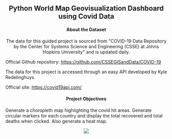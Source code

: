<h2 align="center">Python World Map Geovisualization Dashboard using Covid Data</h2>
<h4 align="center">About the Dataset</h4>
<p align="center"> 
The data for this guided project is sourced from "COVID-19 Data Repository by the Center for Systems Science and Engineering (CSSE) at Johns Hopkins University" and is updated daily.

Official Github repository: https://github.com/CSSEGISandData/COVID-19

The data for this project is accessed through an easy API developed by Kyle Redelinghuys.

Official site: https://covid19api.com/
</p>
<h4 align="center">Project Objectives</h4>
<p aling="center">
    Generate a choropleth map highlighting the covid hit areas. Generate circular markers for each country and display the total recovered and total deaths when clicked. Also generate a heat map.
</p>
<p align="center"><img src="/pictures/pic1"/></p> 
<p align="center"><img src=""/></p> 
<p align="center"><img src=""/></p>
<p align="center"><img src=""/></p> 
<p align="center"><img src=""/></p> 